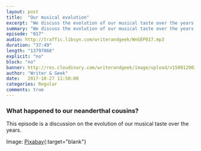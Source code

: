 ```yaml
---
layout: post
title:  "Our musical evolution"
excerpt: "We discuss the evolution of our musical taste over the years."
summary: "We discuss the evolution of our musical taste over the years."
episode: "017"
audio: http://traffic.libsyn.com/writerandgeek/WnGEP017.mp3
duration: "37:49"
length: "13797066"
explicit: "no"
block: "no"
banner: http://res.cloudinary.com/writerandgeek/image/upload/v1509129035/music.jpg
author: "Writer & Geek"
date:   2017-10-27 11:50:00
categories: Regular
comments: true
---
```


### What happened to our neanderthal cousins?

This episode is a discussion on the evolution of our musical taste over the years.

Image: [Pixabay](https://pixabay.com/en/k7-plastic-magnetic-tape-black-tdk-1336026/){:target="blank"}